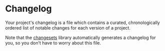 # Changelog

Your project's changelog is a file which contains a curated, chronologically ordered list of notable changes for each version of a project.

Note that the [changesets](https://github.com/changesets/changesets) library automatically generates a changelog for you, so you don't have to worry about this file.
